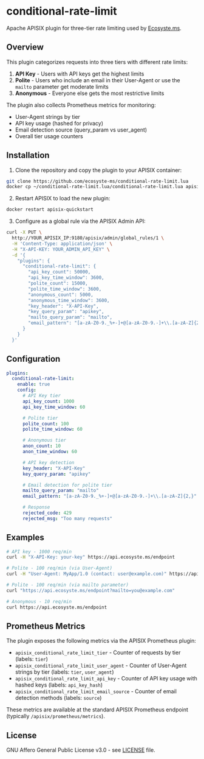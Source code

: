 # conditional-rate-limit

Apache APISIX plugin for three-tier rate limiting used by [Ecosyste.ms](https://ecosyste.ms).

## Overview

This plugin categorizes requests into three tiers with different rate limits:

1. **API Key** - Users with API keys get the highest limits
2. **Polite** - Users who include an email in their User-Agent or use the `mailto` parameter get moderate limits
3. **Anonymous** - Everyone else gets the most restrictive limits

The plugin also collects Prometheus metrics for monitoring:
- User-Agent strings by tier
- API key usage (hashed for privacy)
- Email detection source (query_param vs user_agent)
- Overall tier usage counters

## Installation

1. Clone the repository and copy the plugin to your APISIX container:

```bash
git clone https://github.com/ecosyste-ms/conditional-rate-limit.lua
docker cp ~/conditional-rate-limit.lua/conditional-rate-limit.lua apisix-quickstart:/usr/local/apisix/apisix/plugins
```

2. Restart APISIX to load the new plugin:

```bash
docker restart apisix-quickstart
```

3. Configure as a global rule via the APISIX Admin API:

```bash
curl -X PUT \
  http://YOUR_APISIX_IP:9180/apisix/admin/global_rules/1 \
  -H 'Content-Type: application/json' \
  -H "X-API-KEY: YOUR_ADMIN_API_KEY" \
  -d '{
    "plugins": {
      "conditional-rate-limit": {
        "api_key_count": 50000,
        "api_key_time_window": 3600,
        "polite_count": 15000,
        "polite_time_window": 3600,
        "anonymous_count": 5000,
        "anonymous_time_window": 3600,
        "key_header": "X-API-Key",
        "key_query_param": "apikey",
        "mailto_query_param": "mailto",
        "email_pattern": "[a-zA-Z0-9._%+-]+@[a-zA-Z0-9.-]+\\.[a-zA-Z]{2,}"
      }
    }
  }'
```

## Configuration

```yaml
plugins:
  conditional-rate-limit:
    enable: true
    config:
      # API Key tier
      api_key_count: 1000
      api_key_time_window: 60

      # Polite tier
      polite_count: 100
      polite_time_window: 60

      # Anonymous tier
      anon_count: 10
      anon_time_window: 60

      # API key detection
      key_header: "X-API-Key"
      key_query_param: "apikey"

      # Email detection for polite tier
      mailto_query_param: "mailto"
      email_pattern: "[a-zA-Z0-9._%+-]+@[a-zA-Z0-9.-]+\\.[a-zA-Z]{2,}"

      # Response
      rejected_code: 429
      rejected_msg: "Too many requests"
```

## Examples

```bash
# API key - 1000 req/min
curl -H "X-API-Key: your-key" https://api.ecosyste.ms/endpoint

# Polite - 100 req/min (via User-Agent)
curl -H "User-Agent: MyApp/1.0 (contact: user@example.com)" https://api.ecosyste.ms/endpoint

# Polite - 100 req/min (via mailto parameter)
curl "https://api.ecosyste.ms/endpoint?mailto=you@example.com"

# Anonymous - 10 req/min
curl https://api.ecosyste.ms/endpoint
```

## Prometheus Metrics

The plugin exposes the following metrics via the APISIX Prometheus plugin:

- `apisix_conditional_rate_limit_tier` - Counter of requests by tier (labels: `tier`)
- `apisix_conditional_rate_limit_user_agent` - Counter of User-Agent strings by tier (labels: `tier`, `user_agent`)
- `apisix_conditional_rate_limit_api_key` - Counter of API key usage with hashed keys (labels: `api_key_hash`)
- `apisix_conditional_rate_limit_email_source` - Counter of email detection methods (labels: `source`)

These metrics are available at the standard APISIX Prometheus endpoint (typically `/apisix/prometheus/metrics`).

## License

GNU Affero General Public License v3.0 - see [LICENSE](LICENSE) file.
